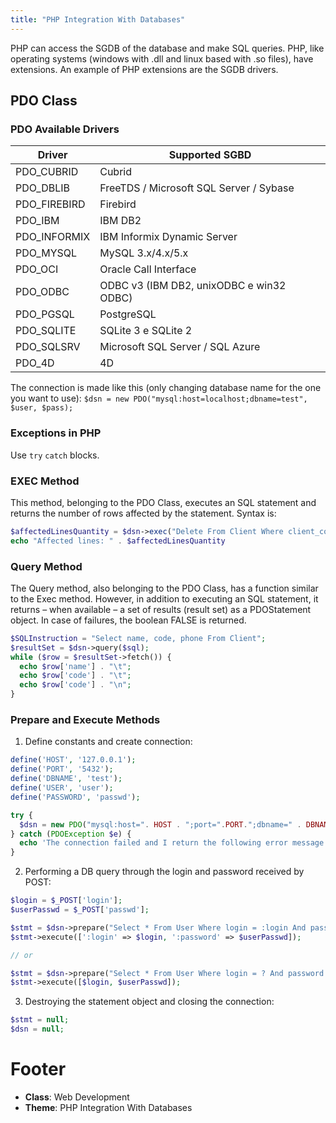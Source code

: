 ```yaml
---
title: "PHP Integration With Databases"
---
```


PHP can access the SGDB of the database and make SQL queries. PHP, like operating systems (windows with .dll and linux based with .so files), have extensions. An example of PHP extensions are the SGDB drivers.

## PDO Class

### PDO Available Drivers

| Driver | Supported SGBD
|--------|---------------
| PDO_CUBRID | Cubrid
| PDO_DBLIB | FreeTDS / Microsoft SQL Server / Sybase
| PDO_FIREBIRD | Firebird
| PDO_IBM | IBM DB2
| PDO_INFORMIX | IBM Informix Dynamic Server
| PDO_MYSQL | MySQL 3.x/4.x/5.x
| PDO_OCI | Oracle Call Interface
| PDO_ODBC | ODBC v3 (IBM DB2, unixODBC e win32 ODBC)
| PDO_PGSQL | PostgreSQL
| PDO_SQLITE | SQLite 3 e SQLite 2
| PDO_SQLSRV | Microsoft SQL Server / SQL Azure
| PDO_4D | 4D

The connection is made like this (only changing database name for the one you want to use): `$dsn = new PDO("mysql:host=localhost;dbname=test", $user, $pass);`

### Exceptions in PHP

Use `try` `catch` blocks.

### EXEC Method

This method, belonging to the PDO Class, executes an SQL statement and returns the number of rows affected by the statement. Syntax is:

```php
$affectedLinesQuantity = $dsn->exec("Delete From Client Where client_code = 1");
echo "Affected lines: " . $affectedLinesQuantity
```

### Query Method

The Query method, also belonging to the PDO Class, has a function similar to the Exec method. However, in addition to executing an SQL statement, it returns – when available – a set of results (result set) as a PDOStatement object. In case of failures, the boolean FALSE is returned.

```php
$SQLInstruction = "Select name, code, phone From Client";
$resultSet = $dsn->query($sql);
while ($row = $resultSet->fetch()) {
  echo $row['name'] . "\t";
  echo $row['code'] . "\t";
  echo $row['code'] . "\n";
}
```

### Prepare and Execute Methods

1. Define constants and create connection:

```php
define('HOST', '127.0.0.1');
define('PORT', '5432');
define('DBNAME', 'test');
define('USER', 'user');
define('PASSWORD', 'passwd');

try {
  $dsn = new PDO("mysql:host=". HOST . ";port=".PORT.";dbname=" . DBNAME .";user=" . USER . ";password=" . PASSWORD);
} catch (PDOException $e) {
  echo 'The connection failed and I return the following error message: ' .$e->getMessage();
}
```

2. Performing a DB query through the login and password received by POST:

```php
$login = $_POST['login'];
$userPasswd = $_POST['passwd'];

$stmt = $dsn->prepare("Select * From User Where login = :login And password =:password");
$stmt->execute([':login' => $login, ':password' => $userPasswd]);

// or

$stmt = $dsn->prepare("Select * From User Where login = ? And password = ?");
$stmt->execute([$login, $userPasswd]);
```

3. Destroying the statement object and closing the connection:

```php
$stmt = null;
$dsn = null;
```

# Footer

- **Class**: Web Development
- **Theme**: PHP Integration With Databases